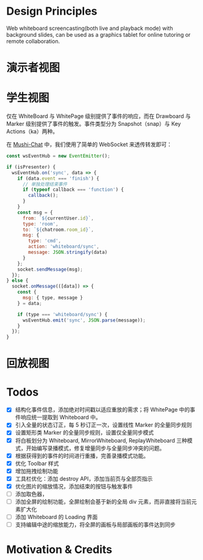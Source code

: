 # Design Principles

Web whiteboard screencasting(both live and playback mode) with background slides, can be used as a graphics tablet for online tutoring or remote collaboration.

# 演示者视图

# 学生视图

仅在 WhiteBoard 与 WhitePage 级别提供了事件的响应，而在 Drawboard 与 Marker 级别提供了事件的触发。事件类型分为 Snapshot（snap）与 Key Actions（ka）两种。

在 [Mushi-Chat](https://github.com/wx-chevalier/Mushi-Chat) 中，我们使用了简单的 WebSocket 来透传转发即可：

```js
const wsEventHub = new EventEmitter();

if (isPresenter) {
  wsEventHub.on('sync', data => {
    if (data.event === 'finish') {
      // 单独处理结束事件
      if (typeof callback === 'function') {
        callback();
      }
    }
    const msg = {
      from: `${currentUser.id}`,
      type: 'room',
      to: `${chatroom.room_id}`,
      msg: {
        type: 'cmd',
        action: 'whiteboard/sync',
        message: JSON.stringify(data)
      }
    };
    socket.sendMessage(msg);
  });
} else {
  socket.onMessage(([data]) => {
    const {
      msg: { type, message }
    } = data;

    if (type === 'whiteboard/sync') {
      wsEventHub.emit('sync', JSON.parse(message));
    }
  });
}
```

# 回放视图

# Todos

- [x] 结构化事件信息，添加绝对时间戳以适应重放的需求；将 WhitePage 中的事件响应统一提取到 Whiteboard 中。
- [x] 引入全量的状态订正，每 5 秒订正一次，设置线性 Marker 的全量同步规则
- [x] 设置矩形类 Marker 的全量同步规则，设置仅全量同步模式
- [x] 将白板划分为 Whiteboard, MirrorWhiteboard, ReplayWhiteboard 三种模式，开始编写录播模式，修复增量同步与全量同步冲突的问题。
- [x] 根据获得到的事件的时间进行重播，完善录播模式功能。
- [x] 优化 Toolbar 样式
- [x] 增加拖拽绘制功能
- [x] 工具栏优化：添加 destroy API，添加当前页与全部页指示
- [x] 优化图片的缩放情况，添加结束的按钮与触发事件
- [ ] 添加取色器，
- [ ] 添加全屏的绘制功能，全屏绘制会基于新的全局 div 元素，而非直接将当前元素扩大化
- [ ] 添加 Whiteboard 的 Loading 界面
- [ ] 支持编辑中途的缩放能力，将全屏的画板与局部画板的事件达到同步

# Motivation & Credits
